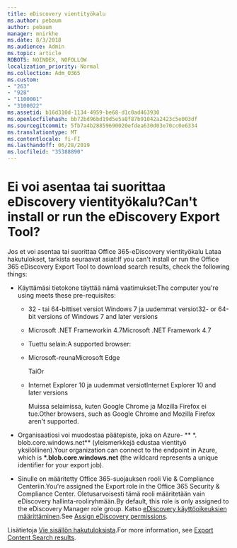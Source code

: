```yaml
---
title: eDiscovery vientityökalu
ms.author: pebaum
author: pebaum
manager: mnirkhe
ms.date: 8/3/2018
ms.audience: Admin
ms.topic: article
ROBOTS: NOINDEX, NOFOLLOW
localization_priority: Normal
ms.collection: Adm_O365
ms.custom:
- "263"
- "928"
- "1100001"
- "3100022"
ms.assetid: b16d310d-1134-4959-be68-d1c0ad463930
ms.openlocfilehash: bb72bd96bd19d5e5a8f87b91042a2423c5e003df
ms.sourcegitcommit: 5fb7a4b28859690020efdea630d03e70cc0e6334
ms.translationtype: MT
ms.contentlocale: fi-FI
ms.lasthandoff: 06/28/2019
ms.locfileid: "35388890"
---
```

# <a name="cant-install-or-run-the-ediscovery-export-tool"></a><span data-ttu-id="c2826-102">Ei voi asentaa tai suorittaa eDiscovery vientityökalu?</span><span class="sxs-lookup"><span data-stu-id="c2826-102">Can't install or run the eDiscovery Export Tool?</span></span>

<span data-ttu-id="c2826-103">Jos et voi asentaa tai suorittaa Office 365-eDiscovery vientityökalu Lataa hakutulokset, tarkista seuraavat asiat:</span><span class="sxs-lookup"><span data-stu-id="c2826-103">If you can't install or run the Office 365 eDiscovery Export Tool to download search results, check the following things:</span></span>
  
- <span data-ttu-id="c2826-104">Käyttämäsi tietokone täyttää nämä vaatimukset:</span><span class="sxs-lookup"><span data-stu-id="c2826-104">The computer you're using meets these pre-requisites:</span></span>

  - <span data-ttu-id="c2826-105">32 - tai 64-bittiset versiot Windows 7 ja uudemmat versiot</span><span class="sxs-lookup"><span data-stu-id="c2826-105">32- or 64-bit versions of Windows 7 and later versions</span></span>

  - <span data-ttu-id="c2826-106">Microsoft .NET Frameworkin 4.7</span><span class="sxs-lookup"><span data-stu-id="c2826-106">Microsoft .NET Framework 4.7</span></span>

  - <span data-ttu-id="c2826-107">Tuettu selain:</span><span class="sxs-lookup"><span data-stu-id="c2826-107">A supported browser:</span></span>

  - <span data-ttu-id="c2826-108">Microsoft-reuna</span><span class="sxs-lookup"><span data-stu-id="c2826-108">Microsoft Edge</span></span>

    <span data-ttu-id="c2826-109">Tai</span><span class="sxs-lookup"><span data-stu-id="c2826-109">Or</span></span>

  - <span data-ttu-id="c2826-110">Internet Explorer 10 ja uudemmat versiot</span><span class="sxs-lookup"><span data-stu-id="c2826-110">Internet Explorer 10 and later versions</span></span>

    <span data-ttu-id="c2826-111">Muissa selaimissa, kuten Google Chrome ja Mozilla Firefox ei tue.</span><span class="sxs-lookup"><span data-stu-id="c2826-111">Other browsers, such as Google Chrome and Mozilla Firefox aren't supported.</span></span>

- <span data-ttu-id="c2826-112">Organisaatiosi voi muodostaa päätepiste, joka on Azure- \*\* \*. blob.core.windows.net\*\* (yleismerkkejä edustaa vientityö yksilöllinen).</span><span class="sxs-lookup"><span data-stu-id="c2826-112">Your organization can connect to the endpoint in Azure, which is **\*.blob.core.windows.net** (the wildcard represents a unique identifier for your export job).</span></span>

- <span data-ttu-id="c2826-113">Sinulle on määritetty Office 365-suojauksen rooli Vie &amp; Compliance Centeriin.</span><span class="sxs-lookup"><span data-stu-id="c2826-113">You're assigned the Export role in the Office 365 Security &amp; Compliance Center.</span></span> <span data-ttu-id="c2826-114">Oletusarvoisesti tämä rooli määritetään vain eDiscovery hallinta-rooliryhmään.</span><span class="sxs-lookup"><span data-stu-id="c2826-114">By default, this role is only assigned to the eDiscovery Manager role group.</span></span> <span data-ttu-id="c2826-115">Katso [eDiscovery käyttöoikeuksien määrittäminen](https://support.office.com/article/assign-ediscovery-permissions-in-the-office-365-security-compliance-center-5b9a067b-9d2e-4aa5-bb33-99d8c0d0b5d7#moreinfo).</span><span class="sxs-lookup"><span data-stu-id="c2826-115">See [Assign eDiscovery permissions](https://support.office.com/article/assign-ediscovery-permissions-in-the-office-365-security-compliance-center-5b9a067b-9d2e-4aa5-bb33-99d8c0d0b5d7#moreinfo).</span></span>

<span data-ttu-id="c2826-116">Lisätietoja [Vie sisällön hakutuloksista](https://support.office.com/article/Export-Content-Search-results-from-the-Office-365-Security-Compliance-Center-ed48d448-3714-4c42-85f5-10f75f6a4278).</span><span class="sxs-lookup"><span data-stu-id="c2826-116">For more information, see [Export Content Search results](https://support.office.com/article/Export-Content-Search-results-from-the-Office-365-Security-Compliance-Center-ed48d448-3714-4c42-85f5-10f75f6a4278).</span></span>
  